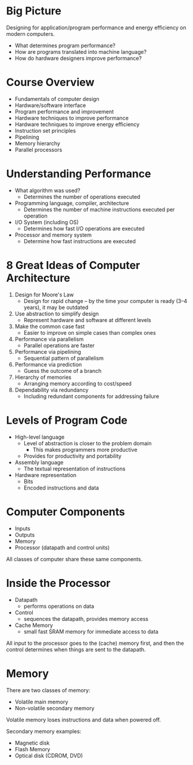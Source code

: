 # Big Picture

Designing for application/program performance and energy efficiency on modern computers.

* What determines program performance?
* How are programs translated into machine language?
* How do hardware designers improve performance?

# Course Overview

* Fundamentals of computer design
* Hardware/software interface
* Program performance and improvement
* Hardware techniques to improve performance
* Hardware techniques to improve energy efficiency
* Instruction set principles
* Pipelining
* Memory hierarchy
* Parallel processors

# Understanding Performance

* What algorithm was used?
    * Determines the number of operations executed
* Programming language, compiler, architecture
    * Determines the number of machine instructions executed per operation
* I/O System (including OS)
    * Determines how fast I/O operations are executed
* Processor and memory system
    * Determine how fast instructions are executed

# 8 Great Ideas of Computer Architecture

1. Design for Moore's Law
    * Design for rapid change – by the time your computer is ready (3–4 years), it may be outdated
2. Use abstraction to simplify design
    * Represent hardware and software at different levels
3. Make the common case fast
    * Easier to improve on simple cases than complex ones
4. Performance via parallelism
    * Parallel operations are faster
5. Performance via pipelining
    * Sequential pattern of parallelism
6. Performance via prediction
    * Guess the outcome of a branch
7. Hierarchy of memories
    * Arranging memory according to cost/speed
8. Dependability via redundancy
    * Including redundant components for addressing failure

# Levels of Program Code

* High-level language
  * Level of abstraction is closer to the problem domain
    * This makes programmers more productive
  * Provides for productivity and portability
* Assembly language
  * The textual representation of instructions
* Hardware representation
  * Bits
  * Encoded instructions and data

# Computer Components

* Inputs
* Outputs
* Memory
* Processor (datapath and control units)

All classes of computer share these same components.

# Inside the Processor

* Datapath
    * performs operations on data
* Control
    * sequences the datapath, provides memory access
* Cache Memory
    * small fast SRAM memory for immediate access to data

All input to the processor goes to the (cache) memory first, and then the control determines when things are sent to the datapath.

# Memory

There are two classes of memory:

* Volatile main memory
* Non-volatile secondary memory

Volatile memory loses instructions and data when powered off.

Secondary memory examples:

  * Magnetic disk
  * Flash Memory
  * Optical disk (CDROM, DVD)
